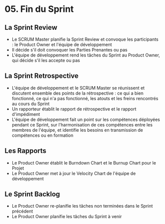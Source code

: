 # 05. Fin du Sprint

## La Sprint Review
- Le SCRUM Master planifie la Sprint Review et convoque les participants : le Product Owner et l'équipe de développement
- Il décide s'il doit convoquer les Parties Prenantes ou pas
- L'équipe de développement rend les tâches du Sprint au Product Owner, qui décide s'il les accepte ou pas

## La Sprint Retrospective
- L'équipe de développement et le SCRUM Master se réunissent et discutent ensemble des points de la rétrospective : ce qui a bien fonctionné, ce qui n'a pas fonctionné, les atouts et les freins rencontrés au cours du Sprint
- Un rapporteur établit le rapport de rétrospective et le rapport d'impédiment
- L'équipe de développement fait un point sur les compétences déployées pendant ce Sprint, sur l'harmonisation de ces compétences entre les membres de l'équipe, et identifie les besoins en transmission de compétences ou en formation

## Les Rapports
- Le Product Owner établit le Burndown Chart et le Burnup Chart pour le Projet
- Le Product Owner met à jour le Velocity Chart de l'équipe de développement

## Le Sprint Backlog
- Le Product Owner re-planifie les tâches non terminées dans le Sprint précédent
- Le Product Owner planifie les tâches du Sprint à venir